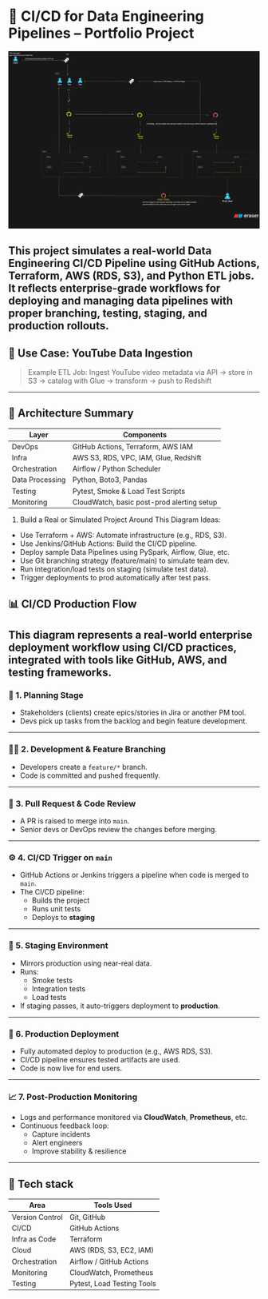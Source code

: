 # 🚀 CI/CD for Data Engineering Pipelines – Portfolio Project

![Pipeline Diagram](./assets/Deploying%20Code%20to%20Production%20diagram.png)

This project simulates a real-world **Data Engineering CI/CD Pipeline** using GitHub Actions, Terraform, AWS (RDS, S3), and Python ETL jobs.
It reflects enterprise-grade workflows for deploying and managing data pipelines with proper branching, testing, staging, and production rollouts.
---

## 📌 Use Case: YouTube Data Ingestion
> Example ETL Job: Ingest YouTube video metadata via API → store in S3 → catalog with Glue → transform → push to Redshift
---

## 🧱 Architecture Summary

| Layer            | Components                                      |
|------------------|-------------------------------------------------|
| DevOps           | GitHub Actions, Terraform, AWS IAM              |
| Infra            | AWS S3, RDS, VPC, IAM, Glue, Redshift           |
| Orchestration    | Airflow / Python Scheduler                      |
| Data Processing  | Python, Boto3, Pandas                           |
| Testing          | Pytest, Smoke & Load Test Scripts               |
| Monitoring       | CloudWatch, basic post-prod alerting setup      |









1. Build a Real or Simulated Project Around This Diagram
Ideas:
- Use Terraform + AWS: Automate infrastructure (e.g., RDS, S3).
- Use Jenkins/GitHub Actions: Build the CI/CD pipeline.
- Deploy sample Data Pipelines using PySpark, Airflow, Glue, etc.
- Use Git branching strategy (feature/main) to simulate team dev.
- Run integration/load tests on staging (simulate test data).
- Trigger deployments to prod automatically after test pass.



## 📊 CI/CD Production Flow
This diagram represents a real-world enterprise deployment workflow using CI/CD practices, integrated with tools like GitHub, AWS, and testing frameworks.
---
### 🧠 1. Planning Stage
- Stakeholders (clients) create epics/stories in Jira or another PM tool.
- Devs pick up tasks from the backlog and begin feature development.
---
### 🧑‍💻 2. Development & Feature Branching
- Developers create a `feature/*` branch.
- Code is committed and pushed frequently.
---
### 🔁 3. Pull Request & Code Review
- A PR is raised to merge into `main`.
- Senior devs or DevOps review the changes before merging.
---
### ⚙️ 4. CI/CD Trigger on `main`
- GitHub Actions or Jenkins triggers a pipeline when code is merged to `main`.
- The CI/CD pipeline:
  - Builds the project
  - Runs unit tests
  - Deploys to **staging**
---
### 🧪 5. Staging Environment
- Mirrors production using near-real data.
- Runs:
  - Smoke tests
  - Integration tests
  - Load tests
- If staging passes, it auto-triggers deployment to **production**.
---
### 🚀 6. Production Deployment
- Fully automated deploy to production (e.g., AWS RDS, S3).
- CI/CD pipeline ensures tested artifacts are used.
- Code is now live for end users.
---
### 📈 7. Post-Production Monitoring
- Logs and performance monitored via **CloudWatch**, **Prometheus**, etc.
- Continuous feedback loop:
  - Capture incidents
  - Alert engineers
  - Improve stability & resilience
---
## 🧱 Tech stack

| Area            | Tools Used                          |
|-----------------|-------------------------------------|
| Version Control | Git, GitHub                         |
| CI/CD           | GitHub Actions                      |
| Infra as Code   | Terraform                           |
| Cloud           | AWS (RDS, S3, EC2, IAM)             |
| Orchestration   | Airflow / GitHub Actions            |
| Monitoring      | CloudWatch, Prometheus              |
| Testing         | Pytest, Load Testing Tools          |


